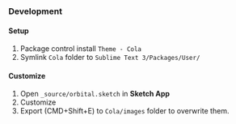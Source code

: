 ### Development

#### Setup
1. Package control install `Theme - Cola`
2. Symlink `Cola` folder to `Sublime Text 3/Packages/User/`

#### Customize

1. Open `_source/orbital.sketch` in **Sketch App**
2. Customize
3. Export (CMD+Shift+E) to `Cola/images` folder to overwrite them.
